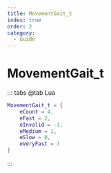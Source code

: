 ```yaml
---
title: MovementGait_t
index: true
order: 2
category:
  - Guide
---
```


# MovementGait_t
::: tabs
@tab Lua
```lua
MovementGait_t = {
    eCount = 4,
    eFast = 2,
    eInvalid = -1,
    eMedium = 1,
    eSlow = 0,
    eVeryFast = 3
}
```
:::